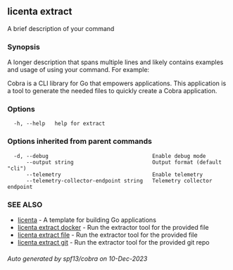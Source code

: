 ## licenta extract

A brief description of your command

### Synopsis

A longer description that spans multiple lines and likely contains examples
and usage of using your command. For example:

Cobra is a CLI library for Go that empowers applications.
This application is a tool to generate the needed files
to quickly create a Cobra application.

### Options

```
  -h, --help   help for extract
```

### Options inherited from parent commands

```
  -d, --debug                                 Enable debug mode
      --output string                         Output format (default "cli")
      --telemetry                             Enable telemetry
      --telemetry-collector-endpoint string   Telemetry collector endpoint
```

### SEE ALSO

* [licenta](licenta.md)	 - A template for building Go applications
* [licenta extract docker](licenta_extract_docker.md)	 - Run the extractor tool for the provided file
* [licenta extract file](licenta_extract_file.md)	 - Run the extractor tool for the provided file
* [licenta extract git](licenta_extract_git.md)	 - Run the extractor tool for the provided git repo

###### Auto generated by spf13/cobra on 10-Dec-2023
